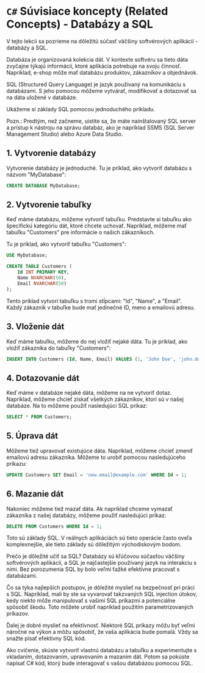 # `C#` Súvisiace koncepty (Related Concepts) - Databázy a SQL

V tejto lekcii sa pozrieme na dôležitú súčasť väčšiny softvérových aplikácií - databázy a SQL.

Databáza je organizovaná kolekcia dát. V kontexte softvéru sa tieto dáta zvyčajne týkajú informácií, ktoré aplikácia potrebuje na svoju činnosť. Napríklad, e-shop môže mať databázu produktov, zákazníkov a objednávok.

SQL (Structured Query Language) je jazyk používaný na komunikáciu s databázami. S jeho pomocou môžeme vytvárať, modifikovať a dotazovať sa na dáta uložené v databáze.

Ukážeme si základy SQL pomocou jednoduchého príkladu.

Pozn.: Predtým, než začneme, uistite sa, že máte nainštalovaný SQL server a prístup k nástroju na správu databáz, ako je napríklad SSMS (SQL Server Management Studio) alebo Azure Data Studio.

## 1. Vytvorenie databázy

   Vytvorenie databázy je jednoduché. Tu je príklad, ako vytvoriť databázu s názvom "MyDatabase":

   ```sql
   CREATE DATABASE MyDatabase;
   ```

## 2. Vytvorenie tabuľky

   Keď máme databázu, môžeme vytvoriť tabuľku. Predstavte si tabuľku ako špecifickú kategóriu dát, ktoré chcete uchovať. Napríklad, môžeme mať tabuľku "Customers" pre informácie o našich zákazníkoch.

   Tu je príklad, ako vytvoriť tabuľku "Customers":

   ```sql
   USE MyDatabase;

   CREATE TABLE Customers (
       Id INT PRIMARY KEY,
       Name NVARCHAR(50),
       Email NVARCHAR(50)
   );
   ```

   Tento príklad vytvorí tabuľku s tromi stĺpcami: "Id", "Name", a "Email". Každý zákazník v tabuľke bude mať jedinečné ID, meno a emailovú adresu.

## 3. Vloženie dát

   Keď máme tabuľku, môžeme do nej vložiť nejaké dáta. Tu je príklad, ako vložiť zákazníka do tabuľky "Customers":

   ```sql
   INSERT INTO Customers (Id, Name, Email) VALUES (1, 'John Doe', 'john.doe@example.com');
   ```

## 4. Dotazovanie dát

   Keď máme v databáze nejaké dáta, môžeme na ne vytvoriť dotaz. Napríklad, môžeme chcieť získať všetkých zákazníkov, ktorí sú v našej databáze. Na to môžeme použiť nasledujúci SQL príkaz:

   ```sql
   SELECT * FROM Customers;
   ```

## 5. Úprava dát

   Môžeme tiež upravovať existujúce dáta. Napríklad, môžeme chcieť zmeniť emailovú adresu zákazníka. Môžeme to urobiť pomocou nasledujúceho príkazu:

   ```sql
   UPDATE Customers SET Email = 'new.email@example.com' WHERE Id = 1;
   ```

## 6. Mazanie dát

   Nakoniec môžeme tiež mazať dáta. Ak napríklad chceme vymazať zákazníka z našej databázy, môžeme použiť nasledujúci príkaz:

   ```sql
   DELETE FROM Customers WHERE Id = 1;
   ```

Toto sú základy SQL. V reálnych aplikáciách sú tieto operácie často oveľa komplexnejšie, ale tieto základy sú dôležitým východiskovým bodom.

Prečo je dôležité učiť sa SQL? Databázy sú kľúčovou súčasťou väčšiny softvérových aplikácií, a SQL je najčastejšie používaný jazyk na interakciu s nimi. Bez porozumenia SQL by bolo veľmi ťažké efektívne pracovať s databázami.

Čo sa týka najlepších postupov, je dôležité myslieť na bezpečnosť pri práci s SQL. Napríklad, mali by ste sa vyvarovať takzvaných SQL injection útokov, kedy niekto môže manipulovať s vašimi SQL príkazmi a potenciálne spôsobiť škodu. Toto môžete urobiť napríklad použitím parametrizovaných príkazov.

Ďalej je dobré myslieť na efektívnosť. Niektoré SQL príkazy môžu byť veľmi náročné na výkon a môžu spôsobiť, že vaša aplikácia bude pomalá. Vždy sa snažte písať efektívny SQL kód.

Ako cvičenie, skúste vytvoriť vlastnú databázu a tabuľku a experimentujte s vkladaním, dotazovaním, upravovaním a mazaním dát. Potom sa pokúste napísať C# kód, ktorý bude interagovať s vašou databázou pomocou SQL.

